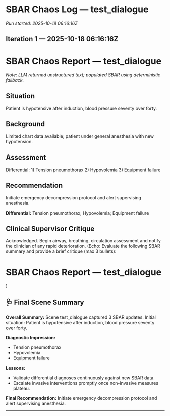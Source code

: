 # SBAR Chaos Log — test_dialogue

_Run started: 2025-10-18 06:16:16Z_
## Iteration 1 — 2025-10-18 06:16:16Z

# SBAR Chaos Report — test_dialogue

_Note: LLM returned unstructured text; populated SBAR using deterministic fallback._

## Situation
Patient is hypotensive after induction, blood pressure seventy over forty.

## Background
Limited chart data available; patient under general anesthesia with new hypotension.

## Assessment
Differential: 1) Tension pneumothorax 2) Hypovolemia 3) Equipment failure

## Recommendation
Initiate emergency decompression protocol and alert supervising anesthesia.

**Differential:** Tension pneumothorax; Hypovolemia; Equipment failure

## Clinical Supervisor Critique
Acknowledged. Begin airway, breathing, circulation assessment and notify the clinician of any rapid deterioration. (Echo: Evaluate the following SBAR summary and provide a brief critique (max 3 bullets):

# SBAR Chaos Report — test_dialogue

)

## 🩺 Final Scene Summary

**Overall Summary:** Scene test_dialogue captured 3 SBAR updates. Initial situation: Patient is hypotensive after induction, blood pressure seventy over forty.

**Diagnostic Impression:**
- Tension pneumothorax
- Hypovolemia
- Equipment failure

**Lessons:**
- Validate differential diagnoses continuously against new SBAR data.
- Escalate invasive interventions promptly once non-invasive measures plateau.

**Final Recommendation:** Initiate emergency decompression protocol and alert supervising anesthesia.

---

